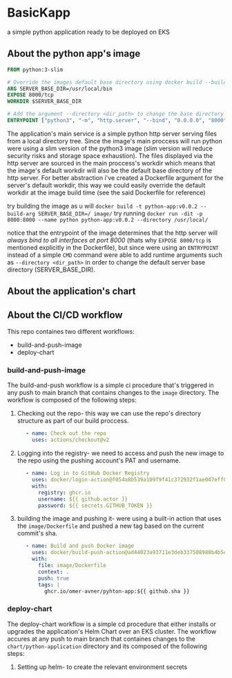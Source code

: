# BasicKapp
a simple python application ready to be deployed on EKS

## About the python app's image

```dockerfile
FROM python:3-slim

# Override the images default base directory using docker build --build-arg SERVER_BASE_DIR=<base_dir>
ARG SERVER_BASE_DIR=/usr/local/bin
EXPOSE 8000/tcp
WORKDIR $SERVER_BASE_DIR

# Add the argument --directory <dir_path> to change the base directory at runtime
ENTRYPOINT ["python3", "-m", "http.server", "--bind", "0.0.0.0", "8000"]
```
The application's main service is a simple python http server serving files from a local directory tree. Since the image's main proccess will run python were using a slim version of the python3 image (slim version will reduce security risks and storage space exhaustion). The files displayed via the http server are sourced in the main proccess's workdir which  means that the image's default workdir will also be the default base directory of the http server. For better abstraction i've created a Dockerfile argument for the server's default workdir, this way we could easily override the default workdir at the image build time (see the said Dockerfile for reference)

try building the image as u will `docker build -t python-app:v0.0.2 --build-arg SERVER_BASE_DIR=/ image/`
try running `docker run -dit -p 8000:8000 --name python python-app:v0.0.2 --directory /usr/local/`

notice that the entrypoint of the image determines that the http server will *always bind to all interfaces at port 8000* (thats why `EXPOSE 8000/tcp` is mentioned explicitly in the Dockerfile), but since were using an `ENTRYPOINT` instead of a simple `CMD` command were able to add runtime arguments such as `--directory <dir_path>` in order to change the default server base directory (SERVER_BASE_DIR).


## About the application's chart

## About the CI/CD workflow
This repo containes two different workflows:
- build-and-push-image
- deploy-chart

### build-and-push-image
The build-and-push workflow is a simple ci procedure that's triggered in any push to main branch that contains changes to the `image` directory. The workflow is composed of the following steps:
1. Checking out the repo- this way we can use the repo's directory structure as part of our build proccess.
```yml
      - name: Check out the repo
        uses: actions/checkout@v2
```
2. Logging into the registry- we need to access and push the new image to the repo using the pushing account's PAT and username.
```yml
      - name: Log in to GitHub Docker Registry
        uses: docker/login-action@f054a8b539a109f9f41c372932f1ae047eff08c9
        with:
          registry: ghcr.io
          username: ${{ github.actor }}
          password: ${{ secrets.GITHUB_TOKEN }}
```
3. building the image and pushing it- were using a built-in action that uses the `image/Dockerfile` and pushed a new tag based on the current commit's sha.
```yml
      - name: Build and push Docker image
        uses: docker/build-push-action@ad44023a93711e3deb337508980b4b5e9bcdc5dc
        with:
          file: image/Dockerfile
          context: .
          push: true
          tags: |
            ghcr.io/omer-avner/pyhton-app:${{ github.sha }}
```

### deploy-chart
The deploy-chart workflow is a simple cd procedure that either installs or upgrades the application's Helm Chart over an EKS cluster. The workflow accures at any push to main branch that containes changes to the `chart/python-application` directory and its composed of the following steps:
1. Setting up helm- 
 to create the relevant environment secrets
